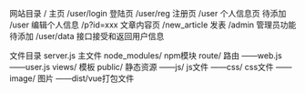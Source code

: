 网站目录
/ 主页
/user/login 登陆页
/user/reg 注册页
/user 个人信息页  待添加
/user 编辑个人信息
/p?id=xxx 文章内容页
/new_article 发表
/admin 管理员功能  待添加
/user/data 接口接受和返回用户信息

文件目录
server.js 主文件
node_modules/ npm模块
route/ 路由
——web.js
——user.js
views/ 模板
public/ 静态资源
——js/ js文件
——css/ css文件
——image/ 图片
——dist/vue打包文件


